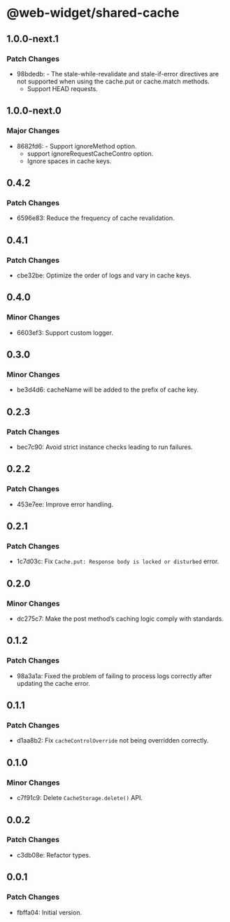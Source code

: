 # @web-widget/shared-cache

## 1.0.0-next.1

### Patch Changes

- 98bdedb: - The stale-while-revalidate and stale-if-error directives are not supported when using the cache.put or cache.match methods.
  - Support HEAD requests.

## 1.0.0-next.0

### Major Changes

- 8682fd6: - Support ignoreMethod option.
  - support ignoreRequestCacheContro option.
  - Ignore spaces in cache keys.

## 0.4.2

### Patch Changes

- 6596e83: Reduce the frequency of cache revalidation.

## 0.4.1

### Patch Changes

- cbe32be: Optimize the order of logs and vary in cache keys.

## 0.4.0

### Minor Changes

- 6603ef3: Support custom logger.

## 0.3.0

### Minor Changes

- be3d4d6: cacheName will be added to the prefix of cache key.

## 0.2.3

### Patch Changes

- bec7c90: Avoid strict instance checks leading to run failures.

## 0.2.2

### Patch Changes

- 453e7ee: Improve error handling.

## 0.2.1

### Patch Changes

- 1c7d03c: Fix `Cache.put: Response body is locked or disturbed` error.

## 0.2.0

### Minor Changes

- dc275c7: Make the post method’s caching logic comply with standards.

## 0.1.2

### Patch Changes

- 98a3a1a: Fixed the problem of failing to process logs correctly after updating the cache error.

## 0.1.1

### Patch Changes

- d1aa8b2: Fix `cacheControlOverride` not being overridden correctly.

## 0.1.0

### Minor Changes

- c7f91c9: Delete `CacheStorage.delete()` API.

## 0.0.2

### Patch Changes

- c3db08e: Refactor types.

## 0.0.1

### Patch Changes

- fbffa04: Initial version.
